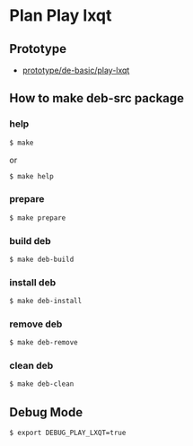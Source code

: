 
# Plan Play lxqt


## Prototype

* [prototype/de-basic/play-lxqt](../../../prototype/de-basic/play-lxqt)


## How to make deb-src package


### help

``` sh
$ make
```

or

``` sh
$ make help
```


### prepare

``` sh
$ make prepare
```


### build deb

``` sh
$ make deb-build
```


### install deb

``` sh
$ make deb-install
```


### remove deb

``` sh
$ make deb-remove
```


### clean deb

``` sh
$ make deb-clean
```


## Debug Mode

``` sh
$ export DEBUG_PLAY_LXQT=true
```
